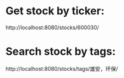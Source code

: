 # Get stock by ticker:
http://localhost:8080/stocks/600030/

# Search stock by tags:
http://localhost:8080/stocks/tags/雄安，环保/
